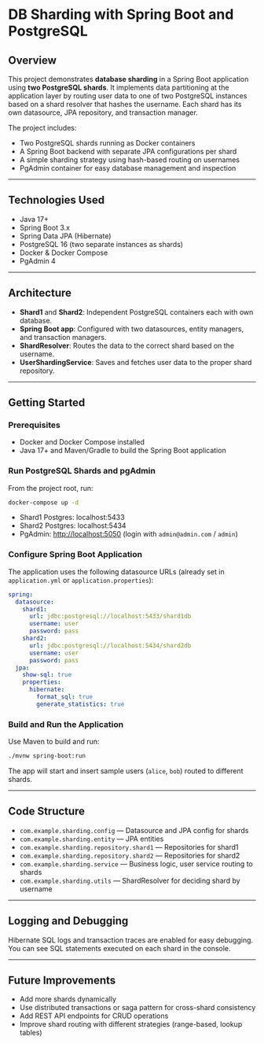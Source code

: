 # DB Sharding with Spring Boot and PostgreSQL

## Overview

This project demonstrates **database sharding** in a Spring Boot application using **two PostgreSQL shards**. It implements data partitioning at the application layer by routing user data to one of two PostgreSQL instances based on a shard resolver that hashes the username. Each shard has its own datasource, JPA repository, and transaction manager.

The project includes:

* Two PostgreSQL shards running as Docker containers
* A Spring Boot backend with separate JPA configurations per shard
* A simple sharding strategy using hash-based routing on usernames
* PgAdmin container for easy database management and inspection

---

## Technologies Used

* Java 17+
* Spring Boot 3.x
* Spring Data JPA (Hibernate)
* PostgreSQL 16 (two separate instances as shards)
* Docker & Docker Compose
* PgAdmin 4

---

## Architecture

* **Shard1** and **Shard2**: Independent PostgreSQL containers each with own database.
* **Spring Boot app**: Configured with two datasources, entity managers, and transaction managers.
* **ShardResolver**: Routes the data to the correct shard based on the username.
* **UserShardingService**: Saves and fetches user data to the proper shard repository.

---

## Getting Started

### Prerequisites

* Docker and Docker Compose installed
* Java 17+ and Maven/Gradle to build the Spring Boot application

### Run PostgreSQL Shards and pgAdmin

From the project root, run:

```bash
docker-compose up -d
```

* Shard1 Postgres: localhost:5433
* Shard2 Postgres: localhost:5434
* PgAdmin: [http://localhost:5050](http://localhost:5050) (login with `admin@admin.com` / `admin`)

### Configure Spring Boot Application

The application uses the following datasource URLs (already set in `application.yml` or `application.properties`):

```yaml
spring:
  datasource:
    shard1:
      url: jdbc:postgresql://localhost:5433/shard1db
      username: user
      password: pass
    shard2:
      url: jdbc:postgresql://localhost:5434/shard2db
      username: user
      password: pass
  jpa:
    show-sql: true
    properties:
      hibernate:
        format_sql: true
        generate_statistics: true
```

### Build and Run the Application

Use Maven to build and run:

```bash
./mvnw spring-boot:run
```

The app will start and insert sample users (`alice`, `bob`) routed to different shards.

---

## Code Structure

* `com.example.sharding.config` — Datasource and JPA config for shards
* `com.example.sharding.entity` — JPA entities
* `com.example.sharding.repository.shard1` — Repositories for shard1
* `com.example.sharding.repository.shard2` — Repositories for shard2
* `com.example.sharding.service` — Business logic, user service routing to shards
* `com.example.sharding.utils` — ShardResolver for deciding shard by username

---

## Logging and Debugging

Hibernate SQL logs and transaction traces are enabled for easy debugging. You can see SQL statements executed on each shard in the console.

---

## Future Improvements

* Add more shards dynamically
* Use distributed transactions or saga pattern for cross-shard consistency
* Add REST API endpoints for CRUD operations
* Improve shard routing with different strategies (range-based, lookup tables)
